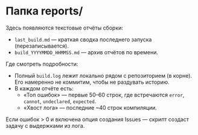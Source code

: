 # Папка reports/

Здесь появляются текстовые отчёты сборки:
- `last_build.md` — краткая сводка последнего запуска (перезаписывается).
- `build_YYYYMMDD_HHMMSS.md` — архив отчётов по времени.

Где смотреть подробности:
- Полный `build.log` лежит локально рядом с репозиторием (в корне). Его намеренно не коммитим, чтобы не раздувать историю.
- В каждом отчёте есть:
  - «Топ ошибок» — первые 50–60 строк, где встречаются `error`, `cannot`, `undeclared`, `expected`.
  - «Хвост лога» — последние ~40 строк компиляции.

Если ошибок > 0 и включена опция создания Issues — скрипт создаст задачу с выдержками из лога.